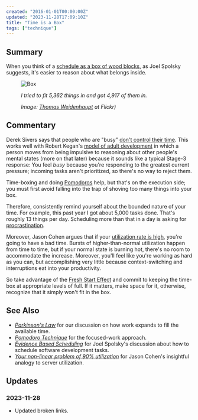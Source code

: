 ```yaml
---
created: "2016-01-01T00:00:00Z"
updated: "2023-11-28T17:09:10Z"
title: "Time is a Box"
tags: ["technique"]
---
```


## Summary

<div class="entry-summary" markdown="1">

When you think of a [schedule as a box of wood blocks][link-1], as Joel Spolsky suggests, it's easier to reason about what belongs inside.

</div>

<figure markdown="1">

![Box]({{thumbnail}})

<figcaption markdown="1">

_I tried to fit 5,362 things in and got 4,917 of them in._

  <address markdown="1">

Image: [Thomas Weidenhaupt](https://web.archive.org/web/20190126002518/https://www.flickr.com/photos/streetpreacher/5465095532/) at Flickr)</address>

</figcaption>
</figure><!--more-->

## Commentary

Derek Sivers says that people who are "busy" [don't control their time][link-2]. This works well with Robert Kegan's [model of adult development][link-3] in which a person moves from being impulsive to reasoning about other people's mental states (more on that later) because it sounds like a typical Stage-3 response: You feel _busy_ because you're responding to the greatest current pressure; incoming tasks aren't prioritized, so there's no way to reject them.

Time-boxing and doing [Pomodoros][meta-3] help, but that's on the execution side; you must first avoid falling into the trap of shoving too many things into your box.

Therefore, consistently remind yourself about the bounded nature of your time. For example, this past year I got about 5,000 tasks done. That's roughly 13 things per day. Scheduling more than that in a day is asking for [procrastination][meta-2].

Moreover, Jason Cohen argues that if your [utilization rate is high][link-4], you're going to have a bad time. Bursts of higher-than-normal utilization happen from time to time, but if your normal state is burning hot, there's no room to accommodate the increase. Moreover, you'll feel like you're working as hard as you can, but accomplishing very little because context-switching and interruptions eat into your productivity.

So take advantage of the [Fresh Start Effect][link-5] and commit to keeping the time-box at appropriate levels of full. If it matters, make space for it, otherwise, recognize that it simply won't fit in the box.

## See Also

- <cite>[Parkinson's Law][meta-1]</cite> for our discussion on how work expands to fill the available time.
- <cite>[Pomodoro Technique][meta-2]</cite> for the focused-work approach.
- <cite>[Evidence Based Scheduling][link-1]</cite> for Joel Spolsky's discussion about how to schedule software development tasks.
- <cite>[Your non-linear problem of 90% utilization][link-4]</cite> for Jason Cohen's insightful analogy to server utilization.

[meta-1]: /blog/2012/06/parkinsons-law.html
[meta-2]: /blog/2009/11/psychological-barriers.html
[meta-3]: /blog/2009/11/pomodoro-technique.html
[link-1]: http://www.joelonsoftware.com/items/2007/10/26.html
[link-2]: http://fourhourworkweek.com/2015/12/14/derek-sivers-on-developing-confidence-finding-happiness-and-saying-no-to-millions/
[link-3]: http://web.archive.org/web/20151230143627/developmentalobserver.blog.com/2010/06/09/an-overview-of-constructive-developmental-theory-cdt/
[link-4]: http://blog.asmartbear.com/utilization.html
[link-5]: http://www.strategy-business.com/article/00266?gko=6c11d

## Updates

### <span class="rel-date" title="2023-11-28T17:09:10Z">2023-11-28</span>

- Updated broken links.
